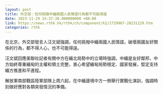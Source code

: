 ```yaml
---
layout: post
title: 外交部：任何挑撥中緬兩國人民情誼行為都不可能得逞
date: 2023-11-29 15:37:20.000000000 +08:00
link: https://news.rthk.hk/rthk/ch/component/k2/1729967-20231129.htm
categories: rthk
---
```


在北京，外交部發言人汪文斌強調，任何挑撥中緬兩國人民情誼，破壞兩國友好關係的行為，都不得人心，也不可能得逞。

汪文斌回應美聯社記者有關中方在緬北局勢中的立場時強調，中緬是友好鄰邦，中方始終尊重緬甸的主權和領土完整，衷心希望緬甸局勢穩定、國家發展，堅定支持緬方推進和平進程。

解放軍南部戰區陸軍部隊上周六起，在中緬邊境中方一側舉行實戰化演訓，強調時刻做好應對各類突發情況的準備。
